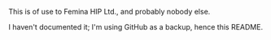 This is of use to Femina HIP Ltd., and probably nobody else.

I haven't documented it; I'm using GitHub as a backup, hence this README.
